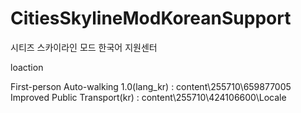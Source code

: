 # CitiesSkylineModKoreanSupport
시티즈 스카이라인 모드 한국어 지원센터

loaction 

First-person Auto-walking 1.0(lang_kr) : content\255710\659877005
Improved Public Transport(kr) : content\255710\424106600\Locale
